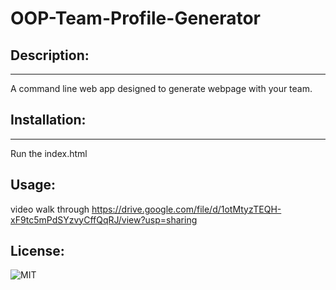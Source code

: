 # OOP-Team-Profile-Generator







## Description:
---
A command line web app designed to generate webpage with your team.


## Installation:
---

Run the index.html 

## Usage:
video walk through
https://drive.google.com/file/d/1otMtyzTEQH-xF9tc5mPdSYzvyCffQqRJ/view?usp=sharing


## License:

![MIT](https://img.shields.io/badge/License-MIT-yellow)


